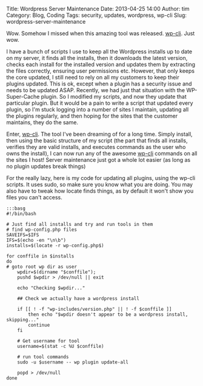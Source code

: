 Title: Wordpress Server Maintenance
Date: 2013-04-25 14:00
Author: tim
Category: Blog, Coding
Tags: security, updates, wordpress, wp-cli
Slug: wordpress-server-maintenance

Wow. Somehow I missed when this amazing tool was released. [wp-cli][].
Just wow.

I have a bunch of scripts I use to keep all the Wordpress installs up to
date on my server, it finds all the installs, then it downloads the
latest version, checks each install for the installed version and
updates them by extracting the files correctly, ensuring user
permissions etc. However, that only keeps the core updated, I still need
to rely on all my customers to keep their plugins updated. This is ok,
except when a plugin has a security issue and needs to be updated ASAP.
Recently, we had just that situation with the WP-Super-Cache plugin. So
I modified my scripts, and now they update that particular plugin. But
it would be a pain to write a script that updated every plugin, so I'm
stuck logging into a number of sites I maintain, updating all the
plugins regularly, and then hoping for the sites that the customer
maintains, they do the same.

Enter, [wp-cli][]. The tool I've been dreaming of for a long time.
Simply install, then using the basic structure of my script (the part
that finds all installs, verifies they are valid installs, and executes
commands as the user who owns the install), I can now run any of the
awesome [wp-cli][] commands on all the sites I host! Server maintenance
just got a whole lot easier (as long as no plugin updates break things)

For the really lazy, here is my code for updating all plugins, using the
wp-cli scripts. It uses sudo, so make sure you know what you are doing.
You may also have to tweak how locate finds things, as by default it
won't show you files you can't access.

    :::basg
    #!/bin/bash

    # Just find all installs and try and run tools in them
    # find wp-config.php files
    SAVEIFS=$IFS
    IFS=$(echo -en "\n\b")
    installs=$(locate -r wp-config.php$)

    for conffile in $installs
    do
    # goto root wp dir as user
        wpdir=$(dirname "$conffile");
        pushd $wpdir > /dev/null || exit
        
        echo "Checking $wpdir..."
        
        ## Check we actually have a wordpress install
        
        if [[ ! -f "wp-includes/version.php" || ! -f $conffile ]]
            then echo "$wpdir doesn't appear to be a wordpress install, skipping..."
            continue
        fi
        
        # Get username for tool
        username=$(stat -c %U $conffile)
        
        # run tool commands
        sudo -u $username -- wp plugin update-all
        
        popd > /dev/null
    done

  [wp-cli]: http://wp-cli.org/ "wp-cli"
